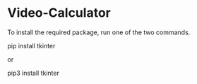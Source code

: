# Video-Calculator

To install the required package, run one of the two commands.

pip install tkinter

or

pip3 install tkinter
